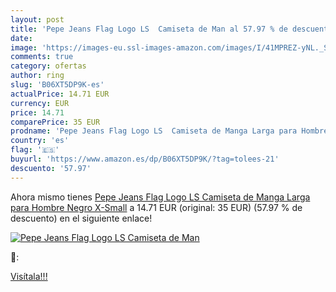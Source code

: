 ```yaml
---
layout: post
title: 'Pepe Jeans Flag Logo LS  Camiseta de Man al 57.97 % de descuento'
date: 
image: 'https://images-eu.ssl-images-amazon.com/images/I/41MPREZ-yNL._SL200_.jpg'
comments: true
category: ofertas
author: ring
slug: 'B06XT5DP9K-es'
actualPrice: 14.71 EUR
currency: EUR
price: 14.71
comparePrice: 35 EUR
prodname: 'Pepe Jeans Flag Logo LS  Camiseta de Manga Larga para Hombre   Negro   X-Small'
country: 'es'
flag: '🇪🇸'
buyurl: 'https://www.amazon.es/dp/B06XT5DP9K/?tag=tolees-21'
descuento: '57.97'
---
```


Ahora mismo tienes [Pepe Jeans Flag Logo LS  Camiseta de Manga Larga para Hombre   Negro   X-Small](https://www.amazon.es/dp/B06XT5DP9K/?tag=tolees-21) a 14.71 EUR (original: 35 EUR) (57.97 %  de descuento) en el siguiente enlace!

[![Pepe Jeans Flag Logo LS  Camiseta de Man](https://images-eu.ssl-images-amazon.com/images/I/41MPREZ-yNL._SL200_.jpg)](https://www.amazon.es/dp/B06XT5DP9K/?tag=tolees-21)

🔎:


[Visítala!!!](https://www.amazon.es/dp/B06XT5DP9K/?tag=tolees-21)
